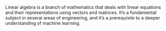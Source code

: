 Linear algebra is a branch of mathematics that deals with linear equations and their representations using vectors and matrices. It’s a fundamental subject in several areas of engineering, and it’s a prerequisite to a deeper understanding of machine learning.
